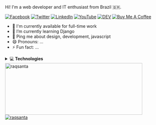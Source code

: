 Hi! I'm a web developer and IT enthusiast from Brazil 🇧🇷.

[![Facebook](https://img.shields.io/badge/matrix-000000?style=for-the-badge&logo=Matrix&logoColor=white)](https://facebook.com/) [![Twitter](https://img.shields.io/badge/twitter-%231DA1F2.svg?&style=for-the-badge&logo=twitter&logoColor=white)](https://twitter.com/) [![LinkedIn](https://img.shields.io/badge/linkedin-%230077B5.svg?&style=for-the-badge&logo=linkedin&logoColor=white)](https://linkedin.com/in/) [![YouTube](https://img.shields.io/badge/youtube-%23FF0000.svg?&style=for-the-badge&logo=youtube&logoColor=white)](https://youtube.com/) [![DEV](https://img.shields.io/badge/Discord-7289DA?style=for-the-badge&logo=discord&logoColor=white)](https://dev.to/) [![Buy Me A Coffee](https://img.shields.io/badge/buy%20me%20a%20coffee-%23ff813f.svg?&style=for-the-badge&logo=buy-me-a-coffee&logoColor=white)](https://buymeacoff.ee/)

- 🔭 I'm currently available for full-time work
- 🌱 I’m currently learning Django<!-- - 👯 I’m looking to collaborate on ... - 🤔 I’m looking for help with ... -->
- 💬 Ping me about design, development, javascript
- 😄 Pronouns: ...
- ⚡ Fun fact: ...

<details>
    <summary>&#128187<b> Technologies</b></summary><br/>

<!-- BLOG-POST-LIST:START -->
![HTML5](https://img.icons8.com/color/30/html-5.png)![CSS3](https://img.icons8.com/color/30/css3.png)![JavaScript](https://img.icons8.com/color/30/javascript.png)![NodeJS](https://img.icons8.com/color/30/nodejs.png)![WordPress](https://img.icons8.com/color/30/wordpress.png)![NPM](https://img.icons8.com/color/30/npm.png)![Github](https://img.icons8.com/material-outlined/30/github.png)![Gitlab](https://img.icons8.com/color/30/gitlab.png)![Git](https://img.icons8.com/color/30/git.png)![VSCode](https://img.icons8.com/color/30/visual-studio-code-2019.png)![ReactJS](https://img.icons8.com/color/30/react-native.png)![Windows](https://img.icons8.com/color/30/windows-10.png)![Console](https://img.icons8.com/color/30/console.png)
<!-- BLOG-POST-LIST:END -->

</details>

<a href="https://github.com/raqsanta">
    <img width=450 height=170 align="center" alt="raqsanta" src="https://github-readme-stats.vercel.app/api?username=raqsanta&theme=midnight-purple&show_icons=true&bg_color=0D1117&hide_border=true&count_private=true" />
  </a>
  <a href="https://github.com/raqsanta">
    <img align="center" alt="raqsanta" src="https://github-readme-stats.vercel.app/api/top-langs/?username=raqsanta&theme=midnight-purple&layout=compact&bg_color=0D1117&hide_border=true&count_private=true" />
  </a>
</div>

<!--

Got the formatting from https://github.com/durgeshsamariya/awesome-github-profile-readme-templates/blob/master/WarenGonzaga.md?plain=1

**raqsanta/raqsanta** is a ✨ _special_ ✨ repository because its `README.md` (this file) appears on your GitHub profile.

Here are some ideas to get you started:

- 🔭 I’m currently working on ...
- 🌱 I’m currently learning ...
- 👯 I’m looking to collaborate on ...
- 🤔 I’m looking for help with ...
- 💬 Ask me about ...
- 📫 How to reach me: ...
- 😄 Pronouns: ...
- ⚡ Fun fact: ...
-->
